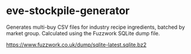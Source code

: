 # eve-stockpile-generator
Generates multi-buy CSV files for industry recipe ingredients, batched by market group. Calculated using the Fuzzwork SQLite dump file.

https://www.fuzzwork.co.uk/dump/sqlite-latest.sqlite.bz2
